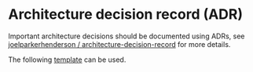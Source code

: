 # Architecture decision record (ADR)

Important architecture decisions should be documented using ADRs, see
[joelparkerhenderson / architecture-decision-record](https://github.com/joelparkerhenderson/architecture-decision-record) for more details.

The following [template](https://github.com/joelparkerhenderson/architecture-decision-record/blob/main/templates/decision-record-template-by-michael-nygard/index.md) can be used.
